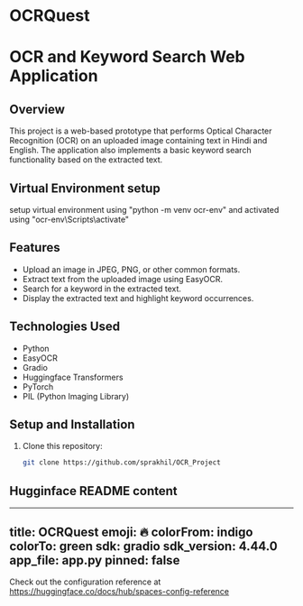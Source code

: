 # OCRQuest

# OCR and Keyword Search Web Application

## Overview
This project is a web-based prototype that performs Optical Character Recognition (OCR) on an uploaded image containing text in Hindi and English. The application also implements a basic keyword search functionality based on the extracted text.

## Virtual Environment setup
setup virtual environment using "python -m venv ocr-env"
and activated using "ocr-env\Scripts\activate"

## Features
- Upload an image in JPEG, PNG, or other common formats.
- Extract text from the uploaded image using EasyOCR.
- Search for a keyword in the extracted text.
- Display the extracted text and highlight keyword occurrences.

## Technologies Used
- Python
- EasyOCR
- Gradio
- Huggingface Transformers
- PyTorch
- PIL (Python Imaging Library)

## Setup and Installation

1. Clone this repository:
   ```bash
   git clone https://github.com/sprakhil/OCR_Project

## Hugginface README content

---
title: OCRQuest
emoji: 🔥
colorFrom: indigo
colorTo: green
sdk: gradio
sdk_version: 4.44.0
app_file: app.py
pinned: false
---
Check out the configuration reference at https://huggingface.co/docs/hub/spaces-config-reference